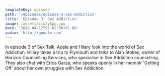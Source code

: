 ```yaml
---
templateKey: episode
path: '/episodes/episode-3-sex-addiction'
title: 'Episode 3: Sex Addiction'
image: /assets/ciu2ykpp.jpg
date: '2018-04-12T01:02:30+01:00'
audio: 'http://google.com'
---
```

In episode 3 of Sex Talk, Adele and Hilary look into the world of Sex Addiction. Hilary takes a trip to Plymouth and talks to Alan Stokes, owner of Horizon Counselling Services,  who specialise in Sex Addiction counselling. They also chat with Erica Garza, who speaks openly in her memoir 'Getting Off' about her own struggles with Sex Addiction.
